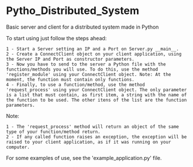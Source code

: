 Pytho_Distributed_System
========================

Basic server and client for a distributed system made in Python

To start using just follow the steps ahead:

    1 - Start a Server setting an IP and a Port on Server.py __main__.
    2 - Create a ConnectClient object on your client application, using the Server IP and Port as constructor parameters.
    3 - Now you have to send to the server a Python file with the functions/methods you will use. To do this, use the method 'register_module' using your ConnectClient object. Note: At the moment, the function must contain only functions.
    4 - Finally, to use a function/method, use the method 'request_process' using your ConnectClient object. The only parameter is a list that must contain, as first item, a string with the name of the function to be used. The other itens of the list are the function parameters.

Note:

    1 - The 'request_process' method will return an object of the same type of your function/method return.
    2 - If any called function raises an exception, the exception will be raised to your client application, as if it was running on your computer.

For some examples of use, see the 'example_application.py' file.
